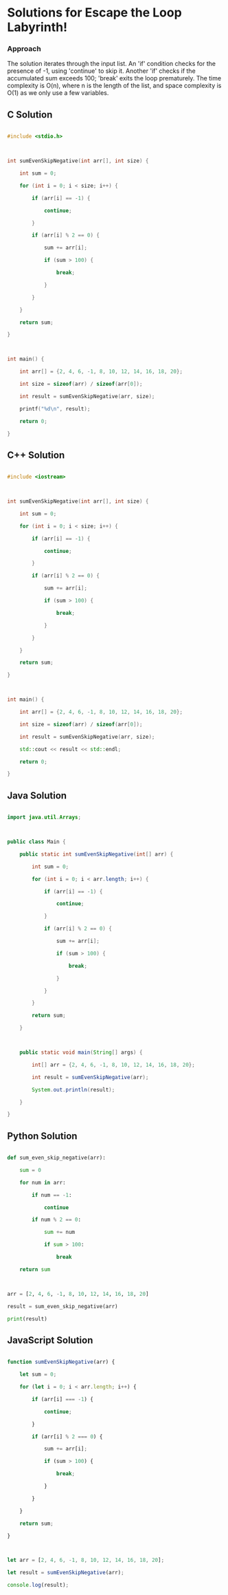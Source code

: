 # Solutions for Escape the Loop Labyrinth!

### Approach
The solution iterates through the input list.  An 'if' condition checks for the presence of -1, using 'continue' to skip it. Another 'if' checks if the accumulated sum exceeds 100; 'break' exits the loop prematurely. The time complexity is O(n), where n is the length of the list, and space complexity is O(1) as we only use a few variables.

## C Solution
```c
#include <stdio.h>

int sumEvenSkipNegative(int arr[], int size) {
    int sum = 0;
    for (int i = 0; i < size; i++) {
        if (arr[i] == -1) {
            continue;
        }
        if (arr[i] % 2 == 0) {
            sum += arr[i];
            if (sum > 100) {
                break;
            }
        }
    }
    return sum;
}

int main() {
    int arr[] = {2, 4, 6, -1, 8, 10, 12, 14, 16, 18, 20};
    int size = sizeof(arr) / sizeof(arr[0]);
    int result = sumEvenSkipNegative(arr, size);
    printf("%d\n", result);
    return 0;
}
```

## C++ Solution
```cpp
#include <iostream>

int sumEvenSkipNegative(int arr[], int size) {
    int sum = 0;
    for (int i = 0; i < size; i++) {
        if (arr[i] == -1) {
            continue;
        }
        if (arr[i] % 2 == 0) {
            sum += arr[i];
            if (sum > 100) {
                break;
            }
        }
    }
    return sum;
}

int main() {
    int arr[] = {2, 4, 6, -1, 8, 10, 12, 14, 16, 18, 20};
    int size = sizeof(arr) / sizeof(arr[0]);
    int result = sumEvenSkipNegative(arr, size);
    std::cout << result << std::endl;
    return 0;
}
```

## Java Solution
```java
import java.util.Arrays;

public class Main {
    public static int sumEvenSkipNegative(int[] arr) {
        int sum = 0;
        for (int i = 0; i < arr.length; i++) {
            if (arr[i] == -1) {
                continue;
            }
            if (arr[i] % 2 == 0) {
                sum += arr[i];
                if (sum > 100) {
                    break;
                }
            }
        }
        return sum;
    }

    public static void main(String[] args) {
        int[] arr = {2, 4, 6, -1, 8, 10, 12, 14, 16, 18, 20};
        int result = sumEvenSkipNegative(arr);
        System.out.println(result);
    }
}
```

## Python Solution
```python
def sum_even_skip_negative(arr):
    sum = 0
    for num in arr:
        if num == -1:
            continue
        if num % 2 == 0:
            sum += num
            if sum > 100:
                break
    return sum

arr = [2, 4, 6, -1, 8, 10, 12, 14, 16, 18, 20]
result = sum_even_skip_negative(arr)
print(result)
```

## JavaScript Solution
```javascript
function sumEvenSkipNegative(arr) {
    let sum = 0;
    for (let i = 0; i < arr.length; i++) {
        if (arr[i] === -1) {
            continue;
        }
        if (arr[i] % 2 === 0) {
            sum += arr[i];
            if (sum > 100) {
                break;
            }
        }
    }
    return sum;
}

let arr = [2, 4, 6, -1, 8, 10, 12, 14, 16, 18, 20];
let result = sumEvenSkipNegative(arr);
console.log(result);
```